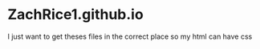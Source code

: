 # ZachRice1.github.io

I just want to get theses files in the correct place so my html can have css
